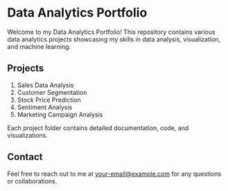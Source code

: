 # Data Analytics Portfolio

Welcome to my Data Analytics Portfolio! This repository contains various data analytics projects showcasing my skills in data analysis, visualization, and machine learning.

## Projects

1. Sales Data Analysis
2. Customer Segmentation
3. Stock Price Prediction
4. Sentiment Analysis
5. Marketing Campaign Analysis

Each project folder contains detailed documentation, code, and visualizations.

## Contact

Feel free to reach out to me at your-email@example.com for any questions or collaborations.
